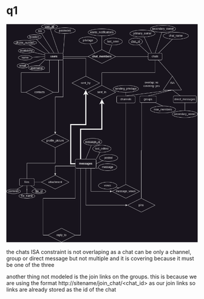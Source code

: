 # q1

![erd](<ER Diagram.drawio.png>)

the chats ISA constraint is not overlaping as a chat can be only a channel, group or direct message but not multiple and it is covering because it must be one of the three

another thing not modeled is the join links on the groups. this is because we are using the format http://sitename/join_chat/<chat_id> as our join links so links are already stored as the id of the chat